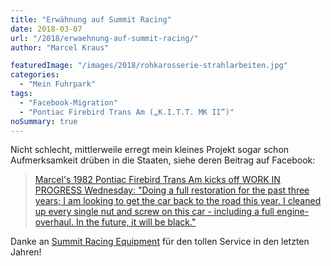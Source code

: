 ```yaml
---
title: "Erwähnung auf Summit Racing"
date: 2018-03-07
url: "/2018/erwaehnung-auf-summit-racing/"
author: "Marcel Kraus"

featuredImage: "/images/2018/rohkarosserie-strahlarbeiten.jpg"
categories:
  - "Mein Fuhrpark"
tags:
  - "Facebook-Migration"
  - "Pontiac Firebird Trans Am („K.I.T.T. MK II“)"
noSummary: true
---
```


Nicht schlecht, mittlerweile erregt mein kleines Projekt sogar schon Aufmerksamkeit drüben in die Staaten, siehe deren Beitrag auf Facebook:

> [Marcel's 1982 Pontiac Firebird Trans Am kicks off WORK IN PROGRESS Wednesday: "Doing a full restoration for the past three years; I am looking to get the car back to the road this year. I cleaned up every single nut and screw on this car - including a full engine-overhaul. In the future, it will be black."](https://www.facebook.com/SummitRacingEquipment/posts/1736278176394098)

Danke an [Summit Racing Equipment](https://www.summitracing.com) für den tollen Service in den letzten Jahren!
